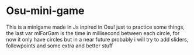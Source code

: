 # Osu-mini-game
This is a minigame made in Js inpired in Osu! just to practice some things, the last var mlForGam is the time in millisecond between each circle, for now it only have circles but in a near future probably i will try to add sliders, followpoints and some extra and better stuff
